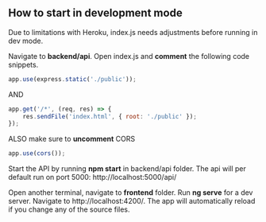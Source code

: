 ## How to start in development mode

Due to limitations with Heroku, index.js needs adjustments before running in dev mode.

Navigate to **backend/api**. Open index.js and **comment** the following code snippets.

```javascript
app.use(express.static('./public'));
```
AND

```javascript
app.get('/*', (req, res) => {
    res.sendFile('index.html', { root: './public' });
});  
```
ALSO make sure to **uncomment** CORS

```javascript
app.use(cors());
```

Start the API by running **npm start** in backend/api folder. The api will per default run on port 5000: http://localhost:5000/api/

Open another terminal, navigate to **frontend** folder. Run **ng serve** for a dev server. Navigate to http://localhost:4200/. The app will automatically reload if you change any of the source files.
